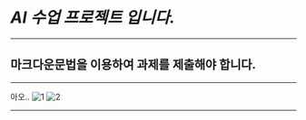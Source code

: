 *AI 수업 프로젝트 입니다.*
=======================
*****

마크다운문법을 이용하여 과제를 제출해야 합니다.
----------------------
*****

아오..
![1](https://user-images.githubusercontent.com/112042668/189811291-48b52b9f-abc0-4ba8-a1d5-d3769ff5ae96.JPG)
![2](https://user-images.githubusercontent.com/112042668/189812554-b10386b5-2d82-4f8c-bafa-23604959af4b.JPG)
*****
